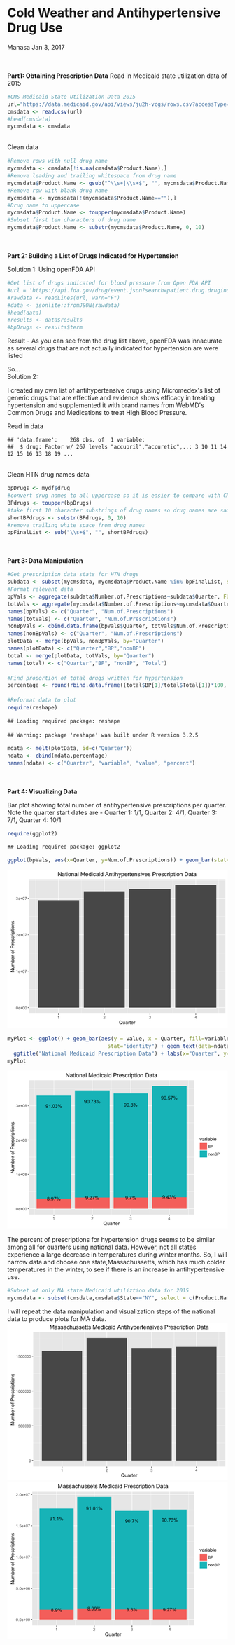 Cold Weather and Antihypertensive Drug Use
================
Manasa
Jan 3, 2017

<br> <br> **Part1: Obtaining Prescription Data** Read in Medicaid state utilization data of 2015

``` r
#CMS Medicaid State Utilization Data 2015
url="https://data.medicaid.gov/api/views/ju2h-vcgs/rows.csv?accessType=DOWNLOAD"
cmsdata <- read.csv(url) 
#head(cmsdata)
mycmsdata <- cmsdata
```

<br> Clean data

``` r
#Remove rows with null drug name 
mycmsdata <- cmsdata[!is.na(cmsdata$Product.Name),]
#Remove leading and trailing whitespace from drug name
mycmsdata$Product.Name <- gsub("^\\s+|\\s+$", "", mycmsdata$Product.Name)
#Remove row with blank drug name
mycmsdata <- mycmsdata[!(mycmsdata$Product.Name==""),]
#Drug name to uppercase
mycmsdata$Product.Name <- toupper(mycmsdata$Product.Name)
#Subset first ten characters of drug name
mycmsdata$Product.Name <- substr(mycmsdata$Product.Name, 0, 10)
```

<br> <br> **Part 2: Building a List of Drugs Indicated for Hypertension**

Solution 1: Using openFDA API

``` r
#Get list of drugs indicated for blood pressure from Open FDA API
#url = 'https://api.fda.gov/drug/event.json?search=patient.drug.drugindication:hypertension&count=patient.drug.openfda.generic_name.exact&limit=100'
#rawdata <- readLines(url, warn="F") 
#data <- jsonlite::fromJSON(rawdata)
#head(data)
#results <- data$results
#bpDrugs <- results$term
```

Result - As you can see from the drug list above, openFDA was innacurate as several drugs that are not actually indicated for hypertension are were listed

So... <br> Solution 2:

I created my own list of antihypertensive drugs using Micromedex's list of generic drugs that are effective and evidence shows efficacy in treating hypertension and supplemented it with brand names from WebMD's Common Drugs and Medications to treat High Blood Pressure.

Read in data

    ## 'data.frame':    268 obs. of  1 variable:
    ##  $ drug: Factor w/ 267 levels "accupril","accuretic",..: 3 10 11 14 12 15 16 13 18 19 ...

<br> Clean HTN drug names data

``` r
bpDrugs <- mydf$drug
#convert drug names to all uppercase so it is easier to compare with CMS data
BPdrugs <- toupper(bpDrugs)
#take first 10 character substrings of drug names so drug names are same format as CMS data
shortBPdrugs <- substr(BPdrugs, 0, 10)
#remove trailing white space from drug names
bpFinalList <- sub("\\s+$", "", shortBPdrugs)
```

<br> <br>
**Part 3: Data Manipulation**

``` r
#Get prescription data stats for HTN drugs
subdata <- subset(mycmsdata, mycmsdata$Product.Name %in% bpFinalList, select=c(Product.Name, Quarter, State, Units.Reimbursed, Number.of.Prescriptions, Total.Amount.Reimbursed))
#Format relevant data
bpVals <- aggregate(subdata$Number.of.Prescriptions~subdata$Quarter, FUN = function(x) c=sum(x))
totVals <- aggregate(mycmsdata$Number.of.Prescriptions~mycmsdata$Quarter, FUN = function(x) c=sum(x))
names(bpVals) <- c("Quarter", "Num.of.Prescriptions")
names(totVals) <- c("Quarter", "Num.of.Prescriptions")
nonBpVals <- cbind.data.frame(bpVals$Quarter, totVals$Num.of.Prescriptions - bpVals$Num.of.Prescriptions)
names(nonBpVals) <- c("Quarter", "Num.of.Prescriptions")
plotData <- merge(bpVals, nonBpVals, by="Quarter")
names(plotData) <- c("Quarter","BP","nonBP")
total <- merge(plotData, totVals, by="Quarter")
names(total) <- c("Quarter","BP", "nonBP", "Total")

#Find proportion of total drugs written for hypertension
percentage <- round(rbind.data.frame((total$BP[1]/total$Total[1])*100, (total$BP[2]/total$Total[2])*100,(total$BP[3]/total$Total[3])*100, (total$BP[4]/total$Total[4])*100, (total$nonBP[1]/total$Total[1])*100, (total$nonBP[2]/total$Total[2])*100,(total$nonBP[3]/total$Total[3])*100, (total$nonBP[4]/total$Total[4])*100), digits = 2)

#Reformat data to plot
require(reshape)
```

    ## Loading required package: reshape

    ## Warning: package 'reshape' was built under R version 3.2.5

``` r
mdata <- melt(plotData, id=c("Quarter"))
ndata <- cbind(mdata,percentage)
names(ndata) <- c("Quarter", "variable", "value", "percent")
```

<br> <br> **Part 4: Visualizing Data**

Bar plot showing total number of antihypertensive prescriptions per quarter. Note the quarter start dates are - Quarter 1: 1/1, Quarter 2: 4/1, Quarter 3: 7/1, Quarter 4: 10/1

``` r
require(ggplot2)
```

    ## Loading required package: ggplot2

``` r
ggplot(bpVals, aes(x=Quarter, y=Num.of.Prescriptions)) + geom_bar(stat="identity") + ggtitle("National Medicaid Antihypertensives Prescription Data") + labs(x="Quarter", y="Number of Prescriptions")
```

![](htnStats_files/figure-markdown_github/unnamed-chunk-8-1.png)

``` r
myPlot <- ggplot() + geom_bar(aes(y = value, x = Quarter, fill=variable), data = ndata,
                                stat="identity") + geom_text(data=ndata, aes(x=Quarter, y=value,label=paste0(percent,"%"), position="stack")) +
  ggtitle("National Medicaid Prescription Data") + labs(x="Quarter", y="Number of Prescriptions")
myPlot
```

![](htnStats_files/figure-markdown_github/unnamed-chunk-9-1.png)

The percent of prescriptions for hypertension drugs seems to be similar among all for quarters using national data. However, not all states experience a large decrease in temperatures during winter months. So, I will narrow data and choose one state,Massachussetts, which has much colder temperatures in the winter, to see if there is an increase in antihypertensive use. <br>

``` r
#Subset of only MA state Medicaid utiliztion data for 2015
mycmsdata <- subset(cmsdata,cmsdata$State=="NY", select = c(Product.Name, Quarter, State, Units.Reimbursed, Number.of.Prescriptions, Total.Amount.Reimbursed))
```

I will repeat the data manipulation and visualization steps of the national data to produce plots for MA data. ![](htnStats_files/figure-markdown_github/unnamed-chunk-11-1.png)![](htnStats_files/figure-markdown_github/unnamed-chunk-11-2.png)
